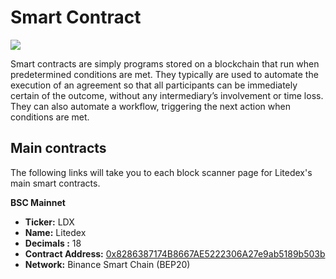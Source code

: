 # Smart Contract

![](../../../.gitbook/assets/15.-token-\_-smart-contract.svg)

Smart contracts are simply programs stored on a blockchain that run when predetermined conditions are met. They typically are used to automate the execution of an agreement so that all participants can be immediately certain of the outcome, without any intermediary’s involvement or time loss. They can also automate a workflow, triggering the next action when conditions are met.

## Main contracts

The following links will take you to each block scanner page for Litedex's main smart contracts.

**BSC Mainnet**

* **Ticker:** LDX&#x20;
* **Name:** Litedex
* **Decimals :** 18
* **Contract Address:** [0x8286387174B8667AE5222306A27e9ab5189b503b](https://bscscan.com/token/0x8286387174B8667AE5222306A27e9ab5189b503b)
* **Network:** Binance Smart Chain (BEP20)&#x20;
